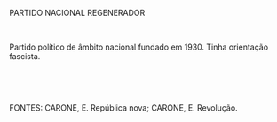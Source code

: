 PARTIDO NACIONAL REGENERADOR

 

Partido político de âmbito nacional fundado em 1930. Tinha orientação
fascista.

 

 

FONTES: CARONE, E. República nova; CARONE, E. Revolução.

 
